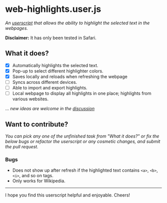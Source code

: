 # web-highlights.user.js
*An [userscript](https://en.wikipedia.org/wiki/Userscript) that allows the ability to highlight the selected text in the webpages.*

**Disclaimer:** It has only been tested in Safari.

## What it does?

- [x] Automatically highlights the selected text.
- [x] Pop-up to select different highlighter colors.
- [x] Saves locally and reloads when refreshing the webpage
- [ ] Syncs across different devices.
- [ ] Able to import and export highlights.
- [ ] Local webpage to display all highlights in one place; highlights from various websites.

... *new ideas are welcome in the [discussion](https://github.com/physicslog/web-highlighter.user.js/discussions/)*

## Want to contribute?
*You can pick any one of the unfinished task from "What it does?" or fix the below bugs or refactor the userscript or any cosmetic changes, and submit the pull request.*

### Bugs
- Does not show up after refresh if the highlighted text contains `<a>`, `<b>`, `<i>`, and so on tags.
- Only works for Wikipedia.

---

I hope you find this userscript helpful and enjoyable. Cheers! 
